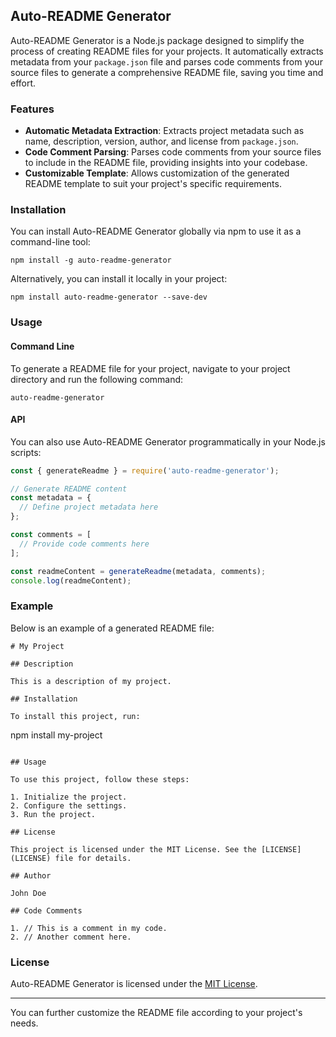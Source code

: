 ## Auto-README Generator

Auto-README Generator is a Node.js package designed to simplify the process of creating README files for your projects. It automatically extracts metadata from your `package.json` file and parses code comments from your source files to generate a comprehensive README file, saving you time and effort.

### Features

- **Automatic Metadata Extraction**: Extracts project metadata such as name, description, version, author, and license from `package.json`.
- **Code Comment Parsing**: Parses code comments from your source files to include in the README file, providing insights into your codebase.
- **Customizable Template**: Allows customization of the generated README template to suit your project's specific requirements.

### Installation

You can install Auto-README Generator globally via npm to use it as a command-line tool:

```
npm install -g auto-readme-generator
```

Alternatively, you can install it locally in your project:

```
npm install auto-readme-generator --save-dev
```

### Usage

#### Command Line

To generate a README file for your project, navigate to your project directory and run the following command:

```
auto-readme-generator
```

#### API

You can also use Auto-README Generator programmatically in your Node.js scripts:

```javascript
const { generateReadme } = require('auto-readme-generator');

// Generate README content
const metadata = {
  // Define project metadata here
};

const comments = [
  // Provide code comments here
];

const readmeContent = generateReadme(metadata, comments);
console.log(readmeContent);
```

### Example

Below is an example of a generated README file:

```
# My Project

## Description

This is a description of my project.

## Installation

To install this project, run:

```
npm install my-project
```

## Usage

To use this project, follow these steps:

1. Initialize the project.
2. Configure the settings.
3. Run the project.

## License

This project is licensed under the MIT License. See the [LICENSE](LICENSE) file for details.

## Author

John Doe

## Code Comments

1. // This is a comment in my code.
2. // Another comment here.
```

### License

Auto-README Generator is licensed under the [MIT License](LICENSE).

---

You can further customize the README file according to your project's needs.